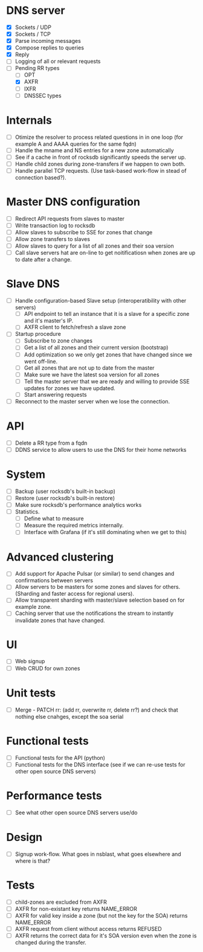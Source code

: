# DNS server
- [x] Sockets / UDP
- [x] Sockets / TCP
- [x] Parse incoming messages
- [x] Compose replies to queries
- [x] Reply
- [ ] Logging of all or relevant requests
- [ ] Pending RR types
    - [ ] OPT
    - [X] AXFR
    - [ ] IXFR
    - [ ] DNSSEC types

# Internals
- [ ] Otimize the resolver to process related questions in in one loop (for example A and AAAA queries for the same fqdn)
- [ ] Handle the mname and NS entries for a new zone automatically
- [ ] See if a cache in front of rocksdb significantly speeds the server up.
- [ ] Handle child zones during zone-transfers if we happen to own both.
- [ ] Handle parallel TCP requests. (Use task-based work-flow in stead of connection based?).

# Master DNS configuration
- [ ] Redirect API requests from slaves to master
- [ ] Write transaction log to rocksdb
- [ ] Allow slaves to subscribe to SSE for zones that change
- [ ] Allow zone transfers to slaves
- [ ] Allow slaves to query for a list of all zones and their soa version
- [ ] Call slave servers hat are on-line to get noitificatiosn when zones are up to date after a change. 

# Slave DNS 
- [ ] Handle configuration-based Slave setup (interoperatibility with other servers)
  - [ ] API endpoint to tell an instance that it is a slave for a specific zone and it's master's IP.
  - [ ] AXFR client to fetch/refresh a slave zone
- [ ] Startup procedure 
    - [ ] Subscribe to zone changes
    - [ ] Get a list of all zones and their current version (bootstrap)
    - [ ] Add optimization so we only get zones that have changed since we went off-line. 
    - [ ] Get all zones that are not up to date from the master
    - [ ] Make sure we have the latest soa version for all zones
    - [ ] Tell the master server that we are ready and willing to provide SSE updates for zones we have updated.
    - [ ] Start answering requests
- [ ] Reconnect to the master server when we lose the connection.

# API
- [ ] Delete a RR type from a fqdn
- [ ] DDNS service to allow users to use the DNS for their home networks

# System
- [ ] Backup (user rocksdb's built-in backup)
- [ ] Restore (user rocksdb's built-in restore)
- [ ] Make sure rocksdb's performance analytics works
- [ ] Statistics. 
    - [ ] Define what to measure
    - [ ] Measure the required metrics internally.
    - [ ] Interface with Grafana (if it's still dominating when we get to this)

# Advanced clustering
- [ ] Add support for Apache Pulsar (or similar) to send changes and confirmations between servers
- [ ] Allow servers to be masters for some zones and slaves for others. (Sharding and faster access for regional users). 
- [ ] Allow transparent sharding with master/slave selection based on for example zone. 
- [ ] Caching server that use the notifications the stream to instantly invalidate zones that have changed.

# UI
- [ ] Web signup
- [ ] Web CRUD for own zones

# Unit tests
- [ ] Merge - PATCH rr: (add rr, overwrite rr, delete rr?) and check that nothing else cnahges, except the soa serial

# Functional tests
- [ ] Functional tests for the API (python)
- [ ] Functional tests for the DNS interface (see if we can re-use tests for other open source DNS servers)

# Performance tests
- [ ] See what other open source DNS servers use/do

# Design
- [ ] Signup work-flow. What goes in nsblast, what goes elsewhere and where is that?

# Tests
- [ ] child-zones are excluded from AXFR
- [ ] AXFR for non-existant key returns NAME_ERROR
- [ ] AXFR for valid key inside a zone (but not the key for the SOA) returns NAME_ERROR
- [ ] AXFR request from client without access returns REFUSED
- [ ] AXFR returns the correct data for it's SOA version even when the zone is changed during the transfer.
